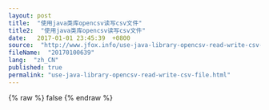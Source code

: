 ```yaml
---
layout: post
title:  "使用java类库opencsv读写csv文件"
title2:  "使用java类库opencsv读写csv文件"
date:   2017-01-01 23:45:39  +0800
source:  "http://www.jfox.info/use-java-library-opencsv-read-write-csv-file.html"
fileName:  "20170100639"
lang:  "zh_CN"
published: true
permalink: "use-java-library-opencsv-read-write-csv-file.html"
---
```

{% raw %}
false
{% endraw %}